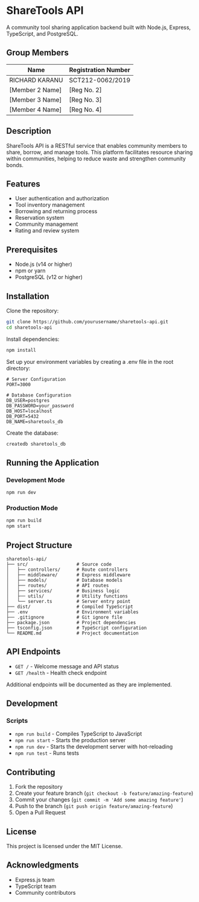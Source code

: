# ShareTools API

A community tool sharing application backend built with Node.js, Express, TypeScript, and PostgreSQL.

## Group Members

| Name              | Registration Number |
|-------------------|---------------------|
| RICHARD KARANU    |  SCT212-0062/2019        |
| [Member 2 Name]   | [Reg No. 2]         |
| [Member 3 Name]   | [Reg No. 3]         |
| [Member 4 Name]   | [Reg No. 4]         |

## Description

ShareTools API is a RESTful service that enables community members to share, borrow, and manage tools. This platform facilitates resource sharing within communities, helping to reduce waste and strengthen community bonds.

## Features

- User authentication and authorization
- Tool inventory management
- Borrowing and returning process
- Reservation system
- Community management
- Rating and review system

## Prerequisites

- Node.js (v14 or higher)
- npm or yarn
- PostgreSQL (v12 or higher)

## Installation

Clone the repository:

```bash
git clone https://github.com/yourusername/sharetools-api.git
cd sharetools-api
```

Install dependencies:

```bash
npm install
```

Set up your environment variables by creating a .env file in the root directory:

```
# Server Configuration
PORT=3000

# Database Configuration
DB_USER=postgres
DB_PASSWORD=your_password
DB_HOST=localhost
DB_PORT=5432
DB_NAME=sharetools_db
```

Create the database:

```bash
createdb sharetools_db
```

## Running the Application

### Development Mode

```bash
npm run dev
```

### Production Mode

```bash
npm run build
npm start
```

## Project Structure

```
sharetools-api/
├── src/                  # Source code
│   ├── controllers/      # Route controllers
│   ├── middleware/       # Express middleware
│   ├── models/           # Database models
│   ├── routes/           # API routes
│   ├── services/         # Business logic
│   ├── utils/            # Utility functions
│   └── server.ts         # Server entry point
├── dist/                 # Compiled TypeScript
├── .env                  # Environment variables
├── .gitignore            # Git ignore file
├── package.json          # Project dependencies
├── tsconfig.json         # TypeScript configuration
└── README.md             # Project documentation
```

## API Endpoints

- `GET /` - Welcome message and API status
- `GET /health` - Health check endpoint

Additional endpoints will be documented as they are implemented.

## Development

### Scripts

- `npm run build` - Compiles TypeScript to JavaScript
- `npm run start` - Starts the production server
- `npm run dev` - Starts the development server with hot-reloading
- `npm run test` - Runs tests

## Contributing

1. Fork the repository
2. Create your feature branch (`git checkout -b feature/amazing-feature`)
3. Commit your changes (`git commit -m 'Add some amazing feature'`)
4. Push to the branch (`git push origin feature/amazing-feature`)
5. Open a Pull Request

## License

This project is licensed under the MIT License.

## Acknowledgments

- Express.js team
- TypeScript team
- Community contributors
